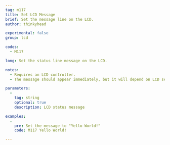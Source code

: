 ```yaml
---
tag: m117
title: Set LCD Message
brief: Set the message line on the LCD.
author: thinkyhead

experimental: false
group: lcd

codes:
  - M117

long: Set the status line message on the LCD.

notes:
  - Requires an LCD controller.
  - The message should appear immediately, but it will depend on LCD settings.

parameters:
  -
    tag: string
    optional: true
    description: LCD status message

examples:
  -
    pre: Set the message to "Yello World!"
    code: M117 Yello World!

---
```


